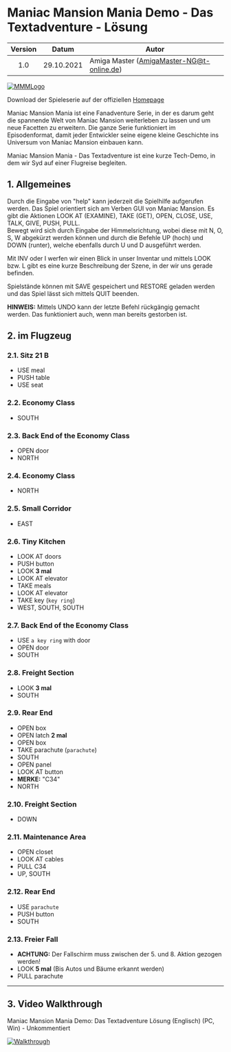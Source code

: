# Maniac Mansion Mania Demo - Das Textadventure - Lösung

| Version | Datum      | Autor                                     |
|:-------:|------------|-------------------------------------------|
|   1.0   | 29.10.2021 | Amiga Master (AmigaMaster-NG@t-online.de) |

[![MMMLogo](https://www.maniac-mansion-mania.com/banner/banner.png)](https://www.maniac-mansion-mania.com)

Download der Spieleserie auf der offiziellen [Homepage](https://www.maniac-mansion-mania.com)

Maniac Mansion Mania ist eine Fanadventure Serie, in der es darum geht die spannende Welt von Maniac Mansion weiterleben zu lassen und um neue Facetten zu erweitern. Die ganze Serie funktioniert im Episodenformat, damit jeder Entwickler seine eigene kleine Geschichte ins Universum von Maniac Mansion einbauen kann.

Maniac Mansion Mania - Das Textadventure ist eine kurze Tech-Demo, in dem wir Syd auf einer Flugreise begleiten.

## 1. Allgemeines

Durch die Eingabe von "help" kann jederzeit die Spielhilfe aufgerufen werden. Das Spiel orientiert sich am Verben GUI von Maniac Mansion. Es gibt die Aktionen LOOK AT (EXAMINE), TAKE (GET), OPEN, CLOSE, USE, TALK, GIVE, PUSH, PULL.  
Bewegt wird sich durch Eingabe der Himmelsrichtung, wobei diese mit N, O, S, W abgekürzt werden können und durch die Befehle UP (hoch) und DOWN (runter), welche ebenfalls durch U und D ausgeführt werden.  

Mit INV oder I werfen wir einen Blick in unser Inventar und mittels LOOK bzw. L gibt es eine kurze Beschreibung der Szene, in der wir uns gerade befinden.

Spielstände können mit SAVE gespeichert und RESTORE geladen werden und das Spiel lässt sich mittels QUIT beenden.

**HINWEIS:** Mittels UNDO kann der letzte Befehl rückgängig gemacht werden. Das funktioniert auch, wenn man bereits gestorben ist.

## 2. im Flugzeug

### 2.1. Sitz 21 B

- USE meal
- PUSH table
- USE seat

### 2.2. Economy Class

- SOUTH

### 2.3. Back End of the Economy Class

- OPEN door
- NORTH

### 2.4. Economy Class

- NORTH

### 2.5. Small Corridor

- EAST

### 2.6. Tiny Kitchen

- LOOK AT doors
- PUSH button
- LOOK **3 mal**
- LOOK AT elevator
- TAKE meals
- LOOK AT elevator
- TAKE key (`key ring`)
- WEST, SOUTH, SOUTH

### 2.7. Back End of the Economy Class

- USE `a key ring` with door
- OPEN door
- SOUTH

### 2.8. Freight Section

- LOOK **3 mal**
- SOUTH

### 2.9. Rear End

- OPEN box
- OPEN latch **2 mal**
- OPEN box
- TAKE parachute (`parachute`)
- SOUTH
- OPEN panel
- LOOK AT button
- **MERKE:** "C34"
- NORTH

### 2.10. Freight Section

- DOWN

### 2.11. Maintenance Area

- OPEN closet
- LOOK AT cables
- PULL C34
- UP, SOUTH

### 2.12. Rear End

- USE `parachute`
- PUSH button
- SOUTH

### 2.13. Freier Fall

- **ACHTUNG:** Der Fallschirm muss zwischen der 5. und 8. Aktion gezogen werden!
- LOOK **5 mal** (Bis Autos und Bäume erkannt werden)
- PULL parachute

--------------------------------------------------------------------------------

## 3. Video Walkthrough

Maniac Mansion Mania Demo: Das Textadventure Lösung (Englisch) (PC, Win) - Unkommentiert

[![Walkthrough](https://img.youtube.com/vi/S7gRJjPKG50/0.jpg)](https://www.youtube.com/watch?v=S7gRJjPKG50)
